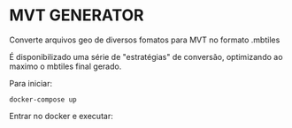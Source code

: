 # MVT GENERATOR
Converte arquivos geo de diversos fomatos para MVT no formato .mbtiles

É disponibilizado uma série de "estratégias" de conversão, optimizando ao maximo o mbtiles final gerado.

Para iniciar:

```
docker-compose up
```

Entrar no docker e executar:

```

```

